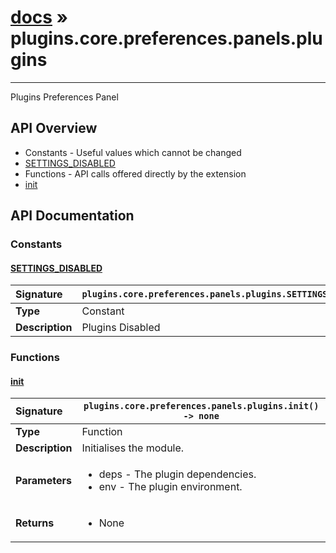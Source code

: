 # [docs](index.md) » plugins.core.preferences.panels.plugins
---

Plugins Preferences Panel

## API Overview
* Constants - Useful values which cannot be changed
 * [SETTINGS_DISABLED](#settings_disabled)
* Functions - API calls offered directly by the extension
 * [init](#init)

## API Documentation

### Constants

#### [SETTINGS_DISABLED](#settings_disabled)
| <span style="float: left;">**Signature**</span> | <span style="float: left;">`plugins.core.preferences.panels.plugins.SETTINGS_DISABLED` </span>                                                          |
| -----------------------------------------------------|---------------------------------------------------------------------------------------------------------|
| **Type**                                             | Constant |
| **Description**                                      | Plugins Disabled |

### Functions

#### [init](#init)
| <span style="float: left;">**Signature**</span> | <span style="float: left;">`plugins.core.preferences.panels.plugins.init() -> none` </span>                                                          |
| -----------------------------------------------------|---------------------------------------------------------------------------------------------------------|
| **Type**                                             | Function |
| **Description**                                      | Initialises the module. |
| **Parameters**                                       | <ul><li>deps - The plugin dependencies.</li><li>env  - The plugin environment.</li></ul> |
| **Returns**                                          | <ul><li>None</li></ul> |

